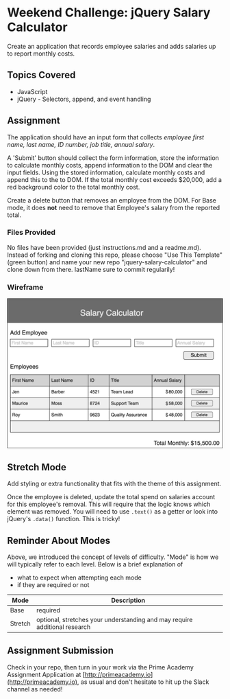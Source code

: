 # Weekend Challenge: jQuery Salary Calculator

Create an application that records employee salaries and adds salaries up to report monthly costs.

## Topics Covered

- JavaScript
- jQuery - Selectors, append, and event handling

## Assignment

The application should have an input form that collects _employee first name, last name, ID number, job title, annual salary_.

A 'Submit' button should collect the form information, store the information to calculate monthly costs, append information to the DOM and clear the input fields. Using the stored information, calculate monthly costs and append this to the to DOM. If the total monthly cost exceeds \$20,000, add a red background color to the total monthly cost.

Create a delete button that removes an employee from the DOM. For Base mode, it does **not** need to remove that Employee's salary from the reported total.

### Files Provided

No files have been provided (just instructions.md and a readme.md). Instead of forking and cloning this repo, please choose "Use This Template" (green button) and name your new repo "jquery-salary-calculator" and clone down from there. lastName sure to commit regularily!

### Wireframe

![Wireframe](salary-calc-wireframe.png)

## Stretch Mode

Add styling or extra functionality that fits with the theme of this assignment.

Once the employee is deleted, update the total spend on salaries account for this employee's removal. This will require that the logic knows which element was removed. You will need to use `.text()` as a getter or look into jQuery's `.data()` function. This is tricky!

## Reminder About Modes

Above, we introduced the concept of levels of difficulty. "Mode" is how we will typically refer to each level. Below is a brief explanation of

- what to expect when attempting each mode
- if they are required or not

| Mode    | Description                                                                |
| ------- | -------------------------------------------------------------------------- |
| Base    | required                                                                   |
| Stretch | optional, stretches your understanding and may require additional research |

## Assignment Submission

Check in your repo, then turn in your work via the Prime Academy Assignment Application at [http://primeacademy.io](http://primeacademy.io), as usual and don't hesitate to hit up the Slack channel as needed!
